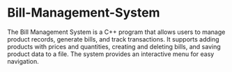 # Bill-Management-System
The Bill Management System is a C++ program that allows users to manage product records, generate bills, and track transactions. It supports adding products with prices and quantities, creating and deleting bills, and saving product data to a file. The system provides an interactive menu for easy navigation.
